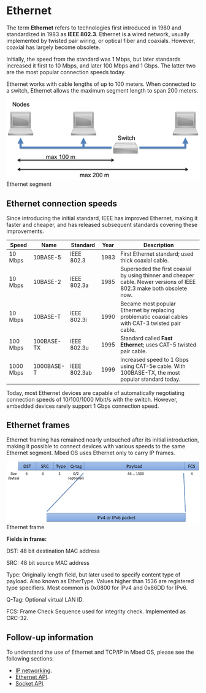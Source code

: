 <h1 id="ethernet-technology">Ethernet</h1>

The term **Ethernet** refers to technologies first introduced in 1980 and standardized in 1983 as **IEEE 802.3**. Ethernet is a wired network, usually implemented by twisted pair wiring, or optical fiber and coaxials. However, coaxial has largely become obsolete.

Initially, the speed from the standard was 1 Mbps, but later standards increased it first to 10 Mbps, and later 100 Mbps and 1 Gbps. The latter two are the most popular connection speeds today.

Ethernet works with cable lengths of up to 100 meters. When connected to a switch, Ethernet allows the maximum segment length to span 200 meters.

<span class="images">![](../../images/ethernet-segment.png)<span>Ethernet segment</span></span>

## Ethernet connection speeds

Since introducing the initial standard, IEEE has improved Ethernet, making it faster and cheaper, and has released subsequent standards covering these improvements.

| Speed     | Name       | Standard     | Year | Description |
|-----------|------------|--------------|------|-------------|
| 10 Mbps   | 10BASE-5   | IEEE 802.3   | 1983 | First Ethernet standard; used thick coaxial cable. |
| 10 Mbps   | 10BASE-2   | IEEE 802.3a  | 1985 | Superseded the first coaxial by using thinner and cheaper cable. Newer versions of IEEE 802.3 make both obsolete now. |
| 10 Mbps   | 10BASE-T   | IEEE 802.3i  | 1990 | Became most popular Ethernet by replacing problematic coaxial cables with CAT-3 twisted pair cable. |
| 100 Mbps  | 100BASE-TX | IEEE 802.3u  | 1995 | Standard called **Fast Ethernet**; uses CAT-5 twisted pair cable. |
| 1000 Mbps | 1000BASE-T | IEEE 802.3ab | 1999 | Increased speed to 1 Gbps using CAT-5e cable. With 100BASE-TX, the most popular standard today. |

Today, most Ethernet devices are capable of automatically negotiating connection speeds of 10/100/1000 Mbit/s with the switch. However, embedded devices rarely support 1 Gbps connection speed.

## Ethernet frames

Ethernet framing has remained nearly untouched after its initial introduction, making it possible to connect devices with various speeds to the same Ethernet segment. Mbed OS uses Ethernet only to carry IP frames.

<span class="images">![](../../images/ethernet-frame.png)<span>Ethernet frame</span></span>

**Fields in frame:**

DST: 48 bit destination MAC address

SRC: 48 bit source MAC address

Type: Originally length field, but later used to specify content type of payload. Also known as EtherType.
    Values higher than 1536 are registered type specifiers. Most common is 0x0800 for IPv4 and 0x86DD for IPv6.

Q-Tag: Optional virtual LAN ID.

FCS: Frame Check Sequence used for integrity check. Implemented as CRC-32.

## Follow-up information

To understand the use of Ethernet and TCP/IP in Mbed OS, please see the following sections:

- [IP networking](ip-networking.html).
- [Ethernet API](../apis/ethernet.html).
- [Socket API](../apis/socket.html).
